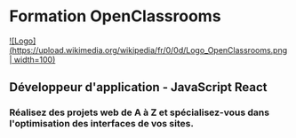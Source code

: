 # Formation OpenClassrooms
[![Logo](https://upload.wikimedia.org/wikipedia/fr/0/0d/Logo_OpenClassrooms.png| width=100)](https://openclassrooms.com/fr/paths/516-developpeur-dapplication-javascript-react)

## Développeur d'application - JavaScript React
### Réalisez des projets web de A à Z et spécialisez-vous dans l'optimisation des interfaces de vos sites.

